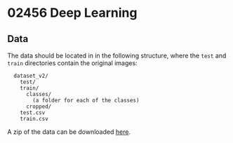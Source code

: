 # 02456 Deep Learning

## Data

The data should be located in in the following structure, where the `test` and `train` directories contain the original images:

```
  dataset_v2/
    test/
    train/
      classes/
        (a folder for each of the classes)
      cropped/
    test.csv
    train.csv
```

A zip of the data can be downloaded [here](https://onedrive.live.com/download?cid=F1F4DB434CDB958C&resid=F1F4DB434CDB958C%211265779&authkey=ALpPa6GuSdmAGRA).
